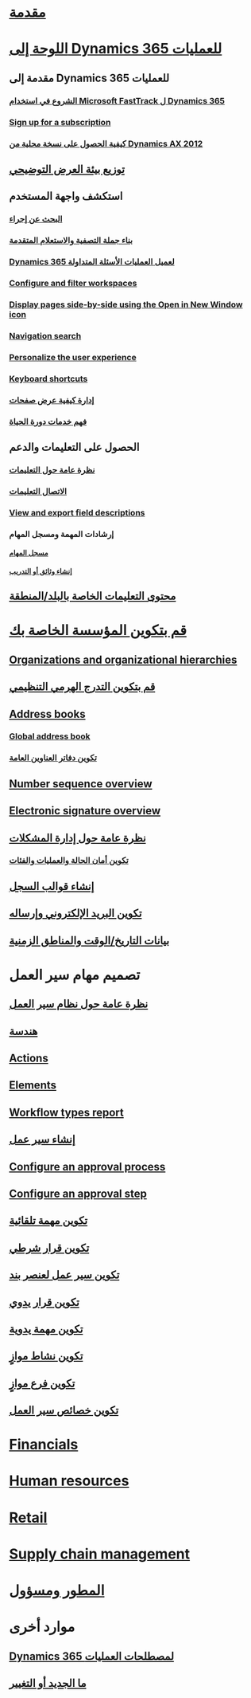 # [مقدمة](index.md)

# [اللوحة إلى Dynamics 365 للعمليات](get-started/onboarding-home.md)
## مقدمة إلى Dynamics 365 للعمليات
### [الشروع في استخدام Microsoft FastTrack ل Dynamics 365](get-started/fasttrack-dynamics-365-overview.md)
### [Sign up for a subscription](/dynamics365/operations/dev-itpro/dev-tools/sign-up-preview-subscription?toc=/dynamics365/operations/toc.json)
### [كيفية الحصول على نسخة محلية من Dynamics AX 2012](/dynamics365/operations/dev-itpro/deployment/csp-download-customersource?toc=/dynamics365/operations/toc.json)
## [توزيع بيئة العرض التوضيحي](/dynamics365/operations/dev-itpro/deployment/deploy-demo-environment?toc=/dynamics365/operations/toc.json)

## استكشف واجهة المستخدم
### [البحث عن إجراء](get-started/action-search.md)
### [بناء جملة التصفية والاستعلام المتقدمة](get-started/advanced-filtering-query-options.md)
### [Dynamics 365 لعميل العمليات الأسئلة المتداولة](get-started/client-faq.md)
### [Configure and filter workspaces](get-started/configure-filter-workspaces.md)
### [Display pages side-by-side using the Open in New Window icon](get-started/display-pages-side-by-side.md)
### [Navigation search](get-started/navigation-search.md)
### [Personalize the user experience](get-started/personalize-user-experience.md)
### [Keyboard shortcuts](get-started/shortcut-keys.md)
### [إدارة كيفية عرض صفحات](get-started/window-management.md)
### [فهم خدمات دورة الحياة](/dynamics365/operations/dev-itpro/lifecycle-services/lcs-works-lcs?toc=/dynamics365/operations/toc.json)

## الحصول على التعليمات والدعم
### [نظرة عامة حول التعليمات](/dynamics365/operations/dev-itpro/get-started/help-overview?toc=/dynamics365/operations/toc.json)
### [الاتصال التعليمات](/dynamics365/operations/dev-itpro/get-started/help-connect?toc=/dynamics365/operations/toc.json)
### [View and export field descriptions](get-started/view-export-field-descriptions.md)

### إرشادات المهمة ومسجل المهام
#### [مسجل المهام](/dynamics365/operations/dev-itpro/user-interface/task-recorder?toc=/dynamics365/operations/toc.json)
#### [إنشاء وثائق أو التدريب](/dynamics365/operations/dev-itpro/user-interface/task-recorder?toc=/dynamics365/operations/toc.json)

## [محتوى التعليمات الخاصة بالبلد/المنطقة](/dynamics365/operations/dev-itpro/lcs-solutions/country-region?toc=/dynamics365/operations/toc.json)

# [قم بتكوين المؤسسة الخاصة بك](organization-administration/organization-administration-home-page.md)
## [Organizations and organizational hierarchies](organization-administration/organizations-organizational-hierarchies.md)
## [قم بتكوين التدرج الهرمي التنظيمي](organization-administration/plan-organizational-hierarchy.md)
## [Address books](organization-administration/qa-address-books.md)
### [Global address book](organization-administration/overview-global-address-book.md)
### [تكوين دفاتر العناوين العامة](organization-administration/plan-configuration-global-address-book-additional-address-books.md)
## [Number sequence overview](organization-administration/number-sequence-overview.md)
## [Electronic signature overview](organization-administration/electronic-signature-overview.md)
## [نظرة عامة حول إدارة المشكلات](organization-administration/cases.md)
### [تكوين أمان الحالة والعمليات والفئات](organization-administration/plan-case-management.md)
## [إنشاء قوالب السجل](organization-administration/record-templates.md)
## [تكوين البريد الإلكتروني وإرساله](organization-administration/configure-email.md)
## [بيانات التاريخ/الوقت والمناطق الزمنية](organization-administration/date-time-zones.md)

# تصميم مهام سير العمل
## [نظرة عامة حول نظام سير العمل](organization-administration/overview-workflow-system.md)
## [هندسة](organization-administration/workflow-system-architecture.md)
## [Actions](organization-administration/workflow-actions.md)
## [Elements](organization-administration/workflow-elements.md)
## [Workflow types report](organization-administration/workflow-types-report.md)
## [إنشاء سير عمل](organization-administration/create-workflow.md)
## [Configure an approval process](organization-administration/configure-approval-process-workflow.md)
## [Configure an approval step](organization-administration/configure-approval-step-workflow.md)
## [تكوين مهمة تلقائية](organization-administration/configure-automated-task-workflow.md)
## [تكوين قرار شرطي](organization-administration/configure-conditional-decision-workflow.md)
## [تكوين سير عمل لعنصر بند](organization-administration/configure-line-item-workflow.md)
## [تكوين قرار يدوي](organization-administration/configure-manual-decision-workflow.md)
## [تكوين مهمة يدوية](organization-administration/configure-manual-task-workflow.md)
## [تكوين نشاط موازٍ](organization-administration/configure-parallel-activity-workflow.md)
## [تكوين فرع موازٍ](organization-administration/configure-parallel-branch-workflow.md)
## [تكوين خصائص سير العمل](organization-administration/configure-workflow-properties.md)

# [Financials](/dynamics365/operations/financials/index)

# [Human resources](/dynamics365/operations/human-resources/index)

# [Retail](/dynamics365/operations/retail/index)

# [Supply chain management](/dynamics365/operations/supply-chain/index)

# [المطور ومسؤول](/dynamics365/operations/dev-itpro/index)

# موارد أخرى
## [Dynamics 365 لمصطلحات العمليات](get-started/glossary.md)
## [ما الجديد أو التغيير](/dynamics365/operations/dev-itpro/get-started/whats-new-changed?toc=/dynamics365/operations/toc.json)

